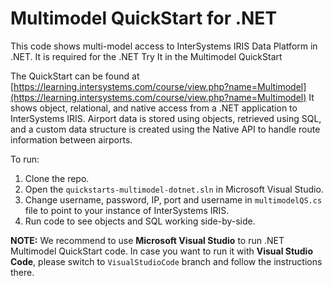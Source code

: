 # Multimodel QuickStart for .NET

This code shows multi-model access to InterSystems IRIS Data Platform in .NET. It is required for the .NET Try It in the Multimodel QuickStart

The QuickStart can be found at [https://learning.intersystems.com/course/view.php?name=Multimodel](https://learning.intersystems.com/course/view.php?name=Multimodel)
It shows object, relational, and native access from a .NET application to InterSystems IRIS. 
Airport data is stored using objects, retrieved using SQL, and a custom data structure is created using the Native API to handle route information between airports.

To run:
1. Clone the repo.
2. Open the `quickstarts-multimodel-dotnet.sln` in Microsoft Visual Studio.
3. Change username, password, IP, port and username in `multimodelQS.cs` file to point to your instance of InterSystems IRIS.
4. Run code to see objects and SQL working side-by-side.
 
**NOTE:** We recommend to use **Microsoft Visual Studio** to run .NET Multimodel QuickStart code. In case you want to run it with **Visual Studio Code**, please switch to `VisualStudioCode` branch and follow the instructions there.